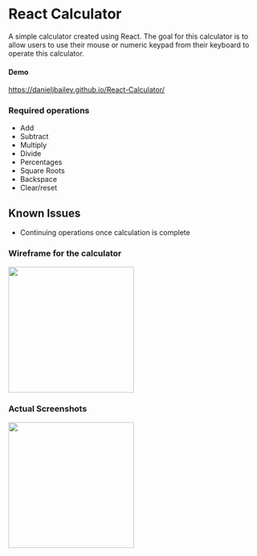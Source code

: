 # React Calculator

A simple calculator created using React. The goal for this calculator is to allow users to use their mouse or numeric keypad from their keyboard to operate this calculator.

#### Demo
https://danieljbailey.github.io/React-Calculator/

### Required operations
* Add
* Subtract 
* Multiply
* Divide 
* Percentages
* Square Roots
* Backspace
* Clear/reset

## Known Issues
* Continuing operations once calculation is complete


### Wireframe for the calculator
<img src ="https://i.gyazo.com/9f8b0442f30f9ae2b453fa5da1635e7c.png" width="250px"/>

### Actual Screenshots

<img src="https://i.gyazo.com/7d40a295ca4b822224fc6dc9a3cc58db.png" width="250px">
